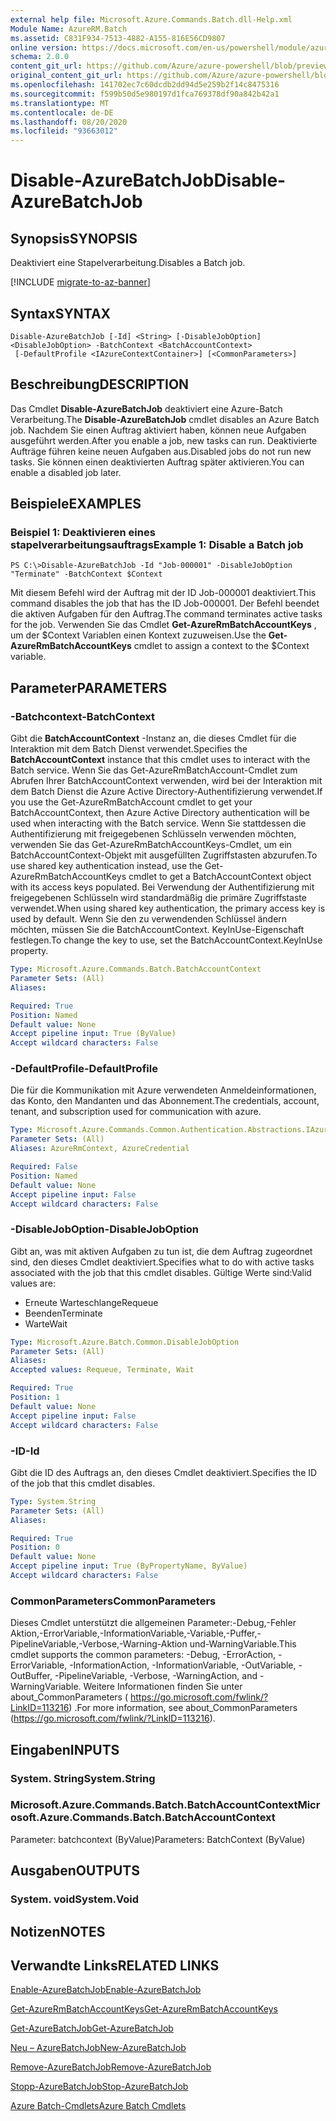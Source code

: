 ```yaml
---
external help file: Microsoft.Azure.Commands.Batch.dll-Help.xml
Module Name: AzureRM.Batch
ms.assetid: C831F934-7513-4882-A155-816E56CD9807
online version: https://docs.microsoft.com/en-us/powershell/module/azurerm.batch/disable-azurebatchjob
schema: 2.0.0
content_git_url: https://github.com/Azure/azure-powershell/blob/preview/src/ResourceManager/AzureBatch/Commands.Batch/help/Disable-AzureBatchJob.md
original_content_git_url: https://github.com/Azure/azure-powershell/blob/preview/src/ResourceManager/AzureBatch/Commands.Batch/help/Disable-AzureBatchJob.md
ms.openlocfilehash: 141702ec7c60dcdb2dd94d5e259b2f14c8475316
ms.sourcegitcommit: f599b50d5e980197d1fca769378df90a842b42a1
ms.translationtype: MT
ms.contentlocale: de-DE
ms.lasthandoff: 08/20/2020
ms.locfileid: "93663012"
---
```

# <span data-ttu-id="a351a-101">Disable-AzureBatchJob</span><span class="sxs-lookup"><span data-stu-id="a351a-101">Disable-AzureBatchJob</span></span>

## <span data-ttu-id="a351a-102">Synopsis</span><span class="sxs-lookup"><span data-stu-id="a351a-102">SYNOPSIS</span></span>
<span data-ttu-id="a351a-103">Deaktiviert eine Stapelverarbeitung.</span><span class="sxs-lookup"><span data-stu-id="a351a-103">Disables a Batch job.</span></span>

[!INCLUDE [migrate-to-az-banner](../../includes/migrate-to-az-banner.md)]

## <span data-ttu-id="a351a-104">Syntax</span><span class="sxs-lookup"><span data-stu-id="a351a-104">SYNTAX</span></span>

```
Disable-AzureBatchJob [-Id] <String> [-DisableJobOption] <DisableJobOption> -BatchContext <BatchAccountContext>
 [-DefaultProfile <IAzureContextContainer>] [<CommonParameters>]
```

## <span data-ttu-id="a351a-105">Beschreibung</span><span class="sxs-lookup"><span data-stu-id="a351a-105">DESCRIPTION</span></span>
<span data-ttu-id="a351a-106">Das Cmdlet **Disable-AzureBatchJob** deaktiviert eine Azure-Batch Verarbeitung.</span><span class="sxs-lookup"><span data-stu-id="a351a-106">The **Disable-AzureBatchJob** cmdlet disables an Azure Batch job.</span></span>
<span data-ttu-id="a351a-107">Nachdem Sie einen Auftrag aktiviert haben, können neue Aufgaben ausgeführt werden.</span><span class="sxs-lookup"><span data-stu-id="a351a-107">After you enable a job, new tasks can run.</span></span>
<span data-ttu-id="a351a-108">Deaktivierte Aufträge führen keine neuen Aufgaben aus.</span><span class="sxs-lookup"><span data-stu-id="a351a-108">Disabled jobs do not run new tasks.</span></span>
<span data-ttu-id="a351a-109">Sie können einen deaktivierten Auftrag später aktivieren.</span><span class="sxs-lookup"><span data-stu-id="a351a-109">You can enable a disabled job later.</span></span>

## <span data-ttu-id="a351a-110">Beispiele</span><span class="sxs-lookup"><span data-stu-id="a351a-110">EXAMPLES</span></span>

### <span data-ttu-id="a351a-111">Beispiel 1: Deaktivieren eines stapelverarbeitungsauftrags</span><span class="sxs-lookup"><span data-stu-id="a351a-111">Example 1: Disable a Batch job</span></span>
```
PS C:\>Disable-AzureBatchJob -Id "Job-000001" -DisableJobOption "Terminate" -BatchContext $Context
```

<span data-ttu-id="a351a-112">Mit diesem Befehl wird der Auftrag mit der ID Job-000001 deaktiviert.</span><span class="sxs-lookup"><span data-stu-id="a351a-112">This command disables the job that has the ID Job-000001.</span></span>
<span data-ttu-id="a351a-113">Der Befehl beendet die aktiven Aufgaben für den Auftrag.</span><span class="sxs-lookup"><span data-stu-id="a351a-113">The command terminates active tasks for the job.</span></span>
<span data-ttu-id="a351a-114">Verwenden Sie das Cmdlet **Get-AzureRmBatchAccountKeys** , um der $Context Variablen einen Kontext zuzuweisen.</span><span class="sxs-lookup"><span data-stu-id="a351a-114">Use the **Get-AzureRmBatchAccountKeys** cmdlet to assign a context to the $Context variable.</span></span>

## <span data-ttu-id="a351a-115">Parameter</span><span class="sxs-lookup"><span data-stu-id="a351a-115">PARAMETERS</span></span>

### <span data-ttu-id="a351a-116">-Batchcontext</span><span class="sxs-lookup"><span data-stu-id="a351a-116">-BatchContext</span></span>
<span data-ttu-id="a351a-117">Gibt die **BatchAccountContext** -Instanz an, die dieses Cmdlet für die Interaktion mit dem Batch Dienst verwendet.</span><span class="sxs-lookup"><span data-stu-id="a351a-117">Specifies the **BatchAccountContext** instance that this cmdlet uses to interact with the Batch service.</span></span>
<span data-ttu-id="a351a-118">Wenn Sie das Get-AzureRmBatchAccount-Cmdlet zum Abrufen Ihrer BatchAccountContext verwenden, wird bei der Interaktion mit dem Batch Dienst die Azure Active Directory-Authentifizierung verwendet.</span><span class="sxs-lookup"><span data-stu-id="a351a-118">If you use the Get-AzureRmBatchAccount cmdlet to get your BatchAccountContext, then Azure Active Directory authentication will be used when interacting with the Batch service.</span></span> <span data-ttu-id="a351a-119">Wenn Sie stattdessen die Authentifizierung mit freigegebenen Schlüsseln verwenden möchten, verwenden Sie das Get-AzureRmBatchAccountKeys-Cmdlet, um ein BatchAccountContext-Objekt mit ausgefüllten Zugriffstasten abzurufen.</span><span class="sxs-lookup"><span data-stu-id="a351a-119">To use shared key authentication instead, use the Get-AzureRmBatchAccountKeys cmdlet to get a BatchAccountContext object with its access keys populated.</span></span> <span data-ttu-id="a351a-120">Bei Verwendung der Authentifizierung mit freigegebenen Schlüsseln wird standardmäßig die primäre Zugriffstaste verwendet.</span><span class="sxs-lookup"><span data-stu-id="a351a-120">When using shared key authentication, the primary access key is used by default.</span></span> <span data-ttu-id="a351a-121">Wenn Sie den zu verwendenden Schlüssel ändern möchten, müssen Sie die BatchAccountContext. KeyInUse-Eigenschaft festlegen.</span><span class="sxs-lookup"><span data-stu-id="a351a-121">To change the key to use, set the BatchAccountContext.KeyInUse property.</span></span>

```yaml
Type: Microsoft.Azure.Commands.Batch.BatchAccountContext
Parameter Sets: (All)
Aliases:

Required: True
Position: Named
Default value: None
Accept pipeline input: True (ByValue)
Accept wildcard characters: False
```

### <span data-ttu-id="a351a-122">-DefaultProfile</span><span class="sxs-lookup"><span data-stu-id="a351a-122">-DefaultProfile</span></span>
<span data-ttu-id="a351a-123">Die für die Kommunikation mit Azure verwendeten Anmeldeinformationen, das Konto, den Mandanten und das Abonnement.</span><span class="sxs-lookup"><span data-stu-id="a351a-123">The credentials, account, tenant, and subscription used for communication with azure.</span></span>

```yaml
Type: Microsoft.Azure.Commands.Common.Authentication.Abstractions.IAzureContextContainer
Parameter Sets: (All)
Aliases: AzureRmContext, AzureCredential

Required: False
Position: Named
Default value: None
Accept pipeline input: False
Accept wildcard characters: False
```

### <span data-ttu-id="a351a-124">-DisableJobOption</span><span class="sxs-lookup"><span data-stu-id="a351a-124">-DisableJobOption</span></span>
<span data-ttu-id="a351a-125">Gibt an, was mit aktiven Aufgaben zu tun ist, die dem Auftrag zugeordnet sind, den dieses Cmdlet deaktiviert.</span><span class="sxs-lookup"><span data-stu-id="a351a-125">Specifies what to do with active tasks associated with the job that this cmdlet disables.</span></span>
<span data-ttu-id="a351a-126">Gültige Werte sind:</span><span class="sxs-lookup"><span data-stu-id="a351a-126">Valid values are:</span></span> 
- <span data-ttu-id="a351a-127">Erneute Warteschlange</span><span class="sxs-lookup"><span data-stu-id="a351a-127">Requeue</span></span> 
- <span data-ttu-id="a351a-128">Beenden</span><span class="sxs-lookup"><span data-stu-id="a351a-128">Terminate</span></span> 
- <span data-ttu-id="a351a-129">Warte</span><span class="sxs-lookup"><span data-stu-id="a351a-129">Wait</span></span>

```yaml
Type: Microsoft.Azure.Batch.Common.DisableJobOption
Parameter Sets: (All)
Aliases:
Accepted values: Requeue, Terminate, Wait

Required: True
Position: 1
Default value: None
Accept pipeline input: False
Accept wildcard characters: False
```

### <span data-ttu-id="a351a-130">-ID</span><span class="sxs-lookup"><span data-stu-id="a351a-130">-Id</span></span>
<span data-ttu-id="a351a-131">Gibt die ID des Auftrags an, den dieses Cmdlet deaktiviert.</span><span class="sxs-lookup"><span data-stu-id="a351a-131">Specifies the ID of the job that this cmdlet disables.</span></span>

```yaml
Type: System.String
Parameter Sets: (All)
Aliases:

Required: True
Position: 0
Default value: None
Accept pipeline input: True (ByPropertyName, ByValue)
Accept wildcard characters: False
```

### <span data-ttu-id="a351a-132">CommonParameters</span><span class="sxs-lookup"><span data-stu-id="a351a-132">CommonParameters</span></span>
<span data-ttu-id="a351a-133">Dieses Cmdlet unterstützt die allgemeinen Parameter:-Debug,-Fehler Aktion,-ErrorVariable,-InformationVariable,-Variable,-Puffer,-PipelineVariable,-Verbose,-Warning-Aktion und-WarningVariable.</span><span class="sxs-lookup"><span data-stu-id="a351a-133">This cmdlet supports the common parameters: -Debug, -ErrorAction, -ErrorVariable, -InformationAction, -InformationVariable, -OutVariable, -OutBuffer, -PipelineVariable, -Verbose, -WarningAction, and -WarningVariable.</span></span> <span data-ttu-id="a351a-134">Weitere Informationen finden Sie unter about_CommonParameters ( https://go.microsoft.com/fwlink/?LinkID=113216) .</span><span class="sxs-lookup"><span data-stu-id="a351a-134">For more information, see about_CommonParameters (https://go.microsoft.com/fwlink/?LinkID=113216).</span></span>

## <span data-ttu-id="a351a-135">Eingaben</span><span class="sxs-lookup"><span data-stu-id="a351a-135">INPUTS</span></span>

### <span data-ttu-id="a351a-136">System. String</span><span class="sxs-lookup"><span data-stu-id="a351a-136">System.String</span></span>

### <span data-ttu-id="a351a-137">Microsoft.Azure.Commands.Batch.BatchAccountContext</span><span class="sxs-lookup"><span data-stu-id="a351a-137">Microsoft.Azure.Commands.Batch.BatchAccountContext</span></span>
<span data-ttu-id="a351a-138">Parameter: batchcontext (ByValue)</span><span class="sxs-lookup"><span data-stu-id="a351a-138">Parameters: BatchContext (ByValue)</span></span>

## <span data-ttu-id="a351a-139">Ausgaben</span><span class="sxs-lookup"><span data-stu-id="a351a-139">OUTPUTS</span></span>

### <span data-ttu-id="a351a-140">System. void</span><span class="sxs-lookup"><span data-stu-id="a351a-140">System.Void</span></span>

## <span data-ttu-id="a351a-141">Notizen</span><span class="sxs-lookup"><span data-stu-id="a351a-141">NOTES</span></span>

## <span data-ttu-id="a351a-142">Verwandte Links</span><span class="sxs-lookup"><span data-stu-id="a351a-142">RELATED LINKS</span></span>

[<span data-ttu-id="a351a-143">Enable-AzureBatchJob</span><span class="sxs-lookup"><span data-stu-id="a351a-143">Enable-AzureBatchJob</span></span>](./Enable-AzureBatchJob.md)

[<span data-ttu-id="a351a-144">Get-AzureRmBatchAccountKeys</span><span class="sxs-lookup"><span data-stu-id="a351a-144">Get-AzureRmBatchAccountKeys</span></span>](./Get-AzureRmBatchAccountKeys.md)

[<span data-ttu-id="a351a-145">Get-AzureBatchJob</span><span class="sxs-lookup"><span data-stu-id="a351a-145">Get-AzureBatchJob</span></span>](./Get-AzureBatchJob.md)

[<span data-ttu-id="a351a-146">Neu – AzureBatchJob</span><span class="sxs-lookup"><span data-stu-id="a351a-146">New-AzureBatchJob</span></span>](./New-AzureBatchJob.md)

[<span data-ttu-id="a351a-147">Remove-AzureBatchJob</span><span class="sxs-lookup"><span data-stu-id="a351a-147">Remove-AzureBatchJob</span></span>](./Remove-AzureBatchJob.md)

[<span data-ttu-id="a351a-148">Stopp-AzureBatchJob</span><span class="sxs-lookup"><span data-stu-id="a351a-148">Stop-AzureBatchJob</span></span>](./Stop-AzureBatchJob.md)

[<span data-ttu-id="a351a-149">Azure Batch-Cmdlets</span><span class="sxs-lookup"><span data-stu-id="a351a-149">Azure Batch Cmdlets</span></span>](./AzureRM.Batch.md)


